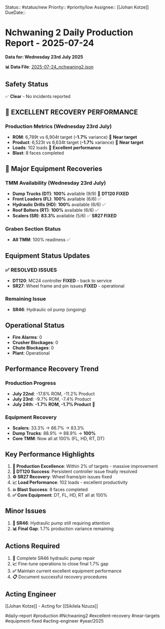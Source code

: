 Status:: #status/new
Priority:: #priority/low
Assignee:: [[Johan Kotze]]
DueDate::

# Nchwaning 2 Daily Production Report - 2025-07-24
**Data for: Wednesday 23rd July 2025**

**📊 Data File**: [2025-07-24_nchwaning2.json](data/2025-07-24_nchwaning2.json)

## Safety Status
✅ **Clear** - No incidents reported

## 🎉 EXCELLENT RECOVERY PERFORMANCE

### Production Metrics (Wednesday 23rd July)
- **ROM**: 6,789t vs 6,904t target (**-1.7%** variance) 🎯 **Near target**
- **Product**: 6,523t vs 6,634t target (**-1.7%** variance) 🎯 **Near target**
- **Loads**: 102 loads 🎉 **Excellent performance**
- **Blast**: 8 faces completed

## 🔧 Major Equipment Recoveries

### TMM Availability (Wednesday 23rd July)
- **Dump Trucks (DT)**: **100%** available (9/9) 🎉 **DT120 FIXED**
- **Front Loaders (FL)**: **100%** available (6/6) ✅
- **Hydraulic Drills (HD)**: **100%** available (6/6) ✅
- **Roof Bolters (RT)**: **100%** available (6/6) ✅
- **Scalers (SR)**: **83.3%** available (5/6) ✅ **SR27 FIXED**

### Graben Section Status
- **All TMM**: 100% readiness ✅

## Equipment Status Updates

### ✅ RESOLVED ISSUES
- **DT120**: MC24 controller **FIXED** - back to service
- **SR27**: Wheel frame and pin issues **FIXED** - operational

### Remaining Issue
- **SR46**: Hydraulic oil pump (ongoing)

## Operational Status
- **Fire Alarms**: 0
- **Crusher Blockages**: 0
- **Chute Blockages**: 0
- **Plant**: Operational

## Performance Recovery Trend
### Production Progress
- **July 22nd**: -17.8% ROM, -11.2% Product
- **July 23rd**: -9.7% ROM, -7.4% Product  
- **July 24th**: **-1.7% ROM, -1.7% Product** 🎯

### Equipment Recovery
- **Scalers**: 33.3% → 66.7% → 83.3%
- **Dump Trucks**: 88.9% → 88.9% → **100%**
- **Core TMM**: Now all at 100% (FL, HD, RT, DT)

## Key Performance Highlights
1. **🎯 Production Excellence**: Within 2% of targets - massive improvement
2. **🔧 DT120 Success**: Persistent controller issue finally resolved
3. **⚙️ SR27 Recovery**: Wheel frame/pin issues fixed
4. **📈 Load Performance**: 102 loads - excellent productivity
5. **💥 Blast Success**: 8 faces completed
6. **✅ Core Equipment**: DT, FL, HD, RT all at 100%

## Minor Issues
1. **🔧 SR46**: Hydraulic pump still requiring attention
2. **📊 Final Gap**: 1.7% production variance remaining

## Actions Required
1. **🔧** Complete SR46 hydraulic pump repair
2. **📈** Fine-tune operations to close final 1.7% gap
3. **✅** Maintain current excellent equipment performance
4. **📋** Document successful recovery procedures

## Acting Engineer
[[Johan Kotze]] - Acting for [[Sikilela Nzuza]]

#daily-report #production #Nchwaning2 #excellent-recovery #near-targets #equipment-fixed #acting-engineer #year/2025
